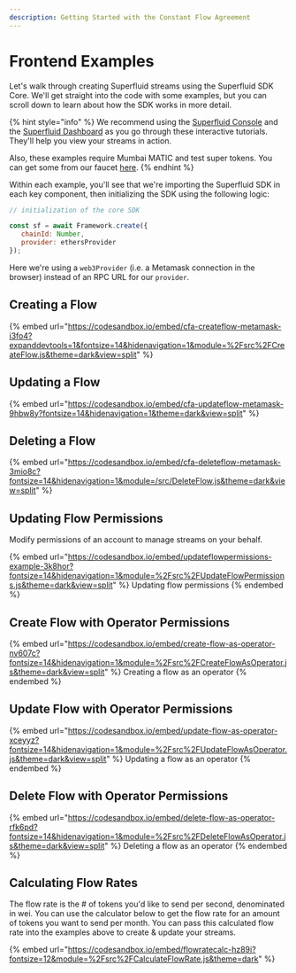 ```yaml
---
description: Getting Started with the Constant Flow Agreement
---
```


# Frontend Examples

Let's walk through creating Superfluid streams using the Superfluid SDK Core. We'll get straight into the code with some examples, but you can scroll down to learn about how the SDK works in more detail.

{% hint style="info" %}
We recommend using the [Superfluid Console](https://console.superfluid.finance) and the [Superfluid Dashboard](https://app.superfluid.finance) as you go through these interactive tutorials. They'll help you view your streams in action.

Also, these examples require Mumbai MATIC and test super tokens. You can get some from our faucet [here](../super-tokens/super-token-faucet.md).
{% endhint %}

Within each example, you'll see that we're importing the Superfluid SDK in each key component, then initializing the SDK using the following logic:

```javascript
// initialization of the core SDK

const sf = await Framework.create({ 
   chainId: Number, 
   provider: ethersProvider 
});
```

Here we're using a `web3Provider` (i.e. a Metamask connection in the browser) instead of an RPC URL for our `provider`.

## Creating a Flow

{% embed url="https://codesandbox.io/embed/cfa-createflow-metamask-i3fo4?expanddevtools=1&fontsize=14&hidenavigation=1&module=%2Fsrc%2FCreateFlow.js&theme=dark&view=split" %}

## Updating a Flow

{% embed url="https://codesandbox.io/embed/cfa-updateflow-metamask-9hbw8y?fontsize=14&hidenavigation=1&theme=dark&view=split" %}

## Deleting a Flow

{% embed url="https://codesandbox.io/embed/cfa-deleteflow-metamask-3mio8c?fontsize=14&hidenavigation=1&module=/src/DeleteFlow.js&theme=dark&view=split" %}

## Updating Flow Permissions

Modify permissions of an account to manage streams on your behalf.

{% embed url="https://codesandbox.io/embed/updateflowpermissions-example-3k8hor?fontsize=14&hidenavigation=1&module=%2Fsrc%2FUpdateFlowPermissions.js&theme=dark&view=split" %}
Updating flow permissions
{% endembed %}

## Create Flow with Operator Permissions

{% embed url="https://codesandbox.io/embed/create-flow-as-operator-nv607c?fontsize=14&hidenavigation=1&module=%2Fsrc%2FCreateFlowAsOperator.js&theme=dark&view=split" %}
Creating a flow as an operator
{% endembed %}

## Update Flow with Operator Permissions

{% embed url="https://codesandbox.io/embed/update-flow-as-operator-xceyyz?fontsize=14&hidenavigation=1&module=%2Fsrc%2FUpdateFlowAsOperator.js&theme=dark&view=split" %}
Updating a flow as an operator
{% endembed %}

## Delete Flow with Operator Permissions

{% embed url="https://codesandbox.io/embed/delete-flow-as-operator-rfk6pd?fontsize=14&hidenavigation=1&module=%2Fsrc%2FDeleteFlowAsOperator.js&theme=dark&view=split" %}
Deleting a flow as an operator
{% endembed %}

## Calculating Flow Rates

The flow rate is the # of tokens you'd like to send per second, denominated in wei. You can use the calculator below to get the flow rate for an amount of tokens you want to send per month. You can pass this calculated flow rate into the examples above to create & update your streams.

{% embed url="https://codesandbox.io/embed/flowratecalc-hz89i?fontsize=12&module=%2Fsrc%2FCalculateFlowRate.js&theme=dark" %}
